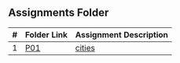 ##  Assignments Folder

|   #   | Folder Link | Assignment Description |
| :---: | ----------- | ---------------------- |
|   1    |[P01](https://github.com/aquellaw/4553-Spatial-DS-Warner/tree/main/Assignments/PO1)             |   [cities](https://github.com/aquellaw/4553-Spatial-DS-Warner/blob/main/Assignments/PO1/README.md)                     |
